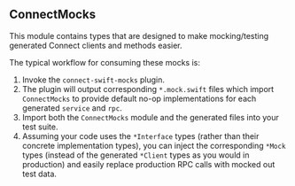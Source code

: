 ## ConnectMocks

This module contains types that are designed to make mocking/testing generated
Connect clients and methods easier.

The typical workflow for consuming these mocks is:

1. Invoke the `connect-swift-mocks` plugin.
2. The plugin will output corresponding `*.mock.swift` files which import `ConnectMocks` to provide default no-op implementations for each generated `service` and `rpc`.
3. Import both the `ConnectMocks` module and the generated files into your test suite.
4. Assuming your code uses the `*Interface` types (rather than their concrete implementation types), you can inject the corresponding `*Mock` types (instead of the generated `*Client` types as you would in production) and easily replace production RPC calls with mocked out test data.
